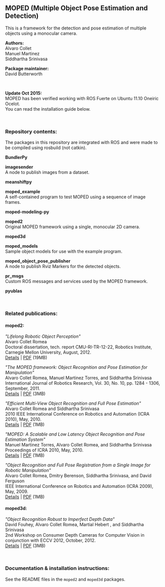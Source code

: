 ## MOPED (Multiple Object Pose Estimation and Detection)

This is a framework for the detection and pose estimation of multiple objects using a monocular camera.

**Authors:**  
Alvaro Collet  
Manuel Martinez  
Siddhartha Srinivasa  

**Package maintainer:**  
David Butterworth

&nbsp;

**Update Oct 2015:**  
MOPED has been verified working with ROS Fuerte on Ubuntu 11.10 Oneiric Ocelot.  
You can read the installation guide below.

&nbsp;
 
### Repository contents:

The packages in this repository are integrated with ROS and were made to be compiled using rosbuild (not catkin).

**BundlerPy**  

**imagesender**  
A node to publish images from a dataset.

**meanshiftpy**  

**moped_example**  
A self-contained program to test MOPED using a sequence of image frames.

**moped-modeling-py**  

**moped2**  
Original MOPED framework using a single, monocular 2D camera.

**moped3d**  

**moped_models**  
Sample object models for use with the example program.

**moped_object_pose_publisher**  
A node to publish Rviz Markers for the detected objects. 

**pr_msgs**  
Custom ROS messages and services used by the MOPED framework.

**pyublas**  

&nbsp;

### Related publications:

#### moped2:

*"Lifelong Robotic Object Perception"*  
Alvaro Collet Romea  
Doctoral dissertation, tech. report CMU-RI-TR-12-22, Robotics Institute, Carnegie Mellon University, August, 2012.  
[Details](https://www.ri.cmu.edu/publication_view.html?pub_id=7326&menu_code=0307) | [PDF](https://www.ri.cmu.edu/pub_files/2012/8/phd_thesis.pdf) (19MB)

*"The MOPED framework: Object Recognition and Pose Estimation for Manipulation"*  
Alvaro Collet Romea, Manuel Martinez Torres, and Siddhartha Srinivasa  
International Journal of Robotics Research, Vol. 30, No. 10, pp. 1284 - 1306, September, 2011.  
[Details](https://www.ri.cmu.edu/publication_view.html?pub_id=6856&menu_code=0307) | [PDF](https://www.ri.cmu.edu/pub_files/2011/9/moped.pdf) (3MB)

*"Efficient Multi-View Object Recognition and Full Pose Estimation"*  
Alvaro Collet Romea and Siddhartha Srinivasa  
2010 IEEE International Conference on Robotics and Automation (ICRA 2010), May, 2010.  
[Details](https://www.ri.cmu.edu/publication_view.html?pub_id=6564&menu_code=0307) | [PDF](https://www.ri.cmu.edu/pub_files/2010/5/Collet2010.pdf) (1MB)

*"MOPED: A Scalable and Low Latency Object Recognition and Pose Estimation System"*  
Manuel Martinez Torres, Alvaro Collet Romea, and Siddhartha Srinivasa  
Proceedings of ICRA 2010, May, 2010.  
[Details](https://www.ri.cmu.edu/publication_view.html?pub_id=6543&menu_code=0307) | [PDF](https://www.ri.cmu.edu/pub_files/2010/5/icra10.pdf) (1MB)

*"Object Recognition and Full Pose Registration from a Single Image for Robotic Manipulation"*  
Alvaro Collet Romea, Dmitry Berenson, Siddhartha Srinivasa, and David Ferguson  
IEEE International Conference on Robotics and Automation (ICRA 2009), May, 2009.  
[Details](https://www.ri.cmu.edu/publication_view.html?pub_id=6301&menu_code=0307) | [PDF](https://www.ri.cmu.edu/pub_files/2009/5/icra09_final.pdf) (1MB)

#### moped3d:

*"Object Recognition Robust to Imperfect Depth Data"*  
David Fouhey, Alvaro Collet Romea, Martial Hebert , and Siddhartha Srinivasa  
2nd Workshop on Consumer Depth Cameras for Computer Vision in conjunction with ECCV 2012, October, 2012.  
[Details](https://www.ri.cmu.edu/publication_view.html?pub_id=7252&menu_code=0307) | [PDF](https://www.ri.cmu.edu/pub_files/2012/10/cdc4cv.pdf) (3MB)

&nbsp;

### Documentation & installation instructions:

See the README files in the `moped2` and `moped3d` packages.

&nbsp;


